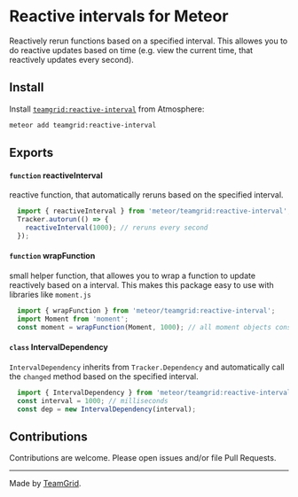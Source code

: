 # Reactive intervals for Meteor

Reactively rerun functions based on a specified interval. This allowes you to do reactive updates based on time (e.g. view the current time, that reactively updates every second).

## Install

Install [`teamgrid:reactive-interval`](http://atmospherejs.com/teamgrid/reactive-interval) from Atmosphere:

```bash
meteor add teamgrid:reactive-interval
```

## Exports

#### `function` reactiveInterval
reactive function, that automatically reruns based on the specified interval.
````javascript
  import { reactiveInterval } from 'meteor/teamgrid:reactive-interval';
  Tracker.autorun(() => {
    reactiveInterval(1000); // reruns every second
  });
````

#### `function` wrapFunction
small helper function, that allowes you to wrap a function to update reactively based on a interval. This makes this package easy to use with libraries like `moment.js`
````javascript
  import { wrapFunction } from 'meteor/teamgrid:reactive-interval';
  import Moment from 'moment';
  const moment = wrapFunction(Moment, 1000); // all moment objects constructed with moment will update reactively every 1000ms
````

#### `class` IntervalDependency
`IntervalDependency` inherits from `Tracker.Dependency` and automatically call the `changed` method based on the specified interval.
````javascript
  import { IntervalDependency } from 'meteor/teamgrid:reactive-interval';
  const interval = 1000; // milliseconds
  const dep = new IntervalDependency(interval);
````

## Contributions

Contributions are welcome. Please open issues and/or file Pull Requests.

***

Made by [TeamGrid](http://www.teamgridapp.com).
